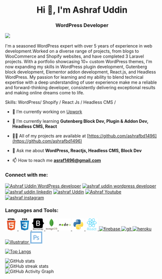 
<h1 align="center">Hi 👋, I'm Ashraf Uddin</h1>
<h3 align="center">WordPress Developer</h3>

[![](https://komarev.com/ghpvc/?username=ashrafbd1496&color=blue)](https://komarev.com/ghpvc/?username=ashrafbd1496)


I'm a seasoned WordPress expert with over 5 years of experience in web development.Worked on a diverse range of projects, from blogs to WooCommerce and Shopify websites, and have completed 3 Laravel projects. With a portfolio showcasing 10+ custom WordPress themes, I'm now expanding my skills in WordPress plugin development, Gutenberg block development, Elementor addon development, React.js, and Headless WordPress. My passion for learning and my ability to blend technical expertise with a deep understanding of user experience make me a reliable and forward-thinking developer, consistently delivering exceptional results and making online dreams come to life.

Skills: WordPress/ Shopify / React Js / Headless CMS / 
 

- 🔭 I’m currently working on [Upwork](https://upwork.com/)

- 🌱 I’m currently learning **Gutenberg Block Dev, Plugin & Addon Dev, Headless CMS, React**

- 👨‍💻 All of my projects are available at [https://github.com/ashrafbd1496](https://github.com/ashrafbd1496)


- 💬 Ask me about **WordPress, Reactjs, Headless CMS, Block Dev**

- 📫 How to reach me **asraf1496@gmail.com**

<h3 align="left">Connect with me:</h3>
<p align="left">
<a href="https://www.facebook.com/ashraf1496/" target="blank"><img align="center" src="https://raw.githubusercontent.com/rahuldkjain/github-profile-readme-generator/master/src/images/icons/Social/facebook.svg" alt="Ashraf Uddin WordPress developer" height="30" width="40" /></a>
<a href="https://twitter.com/ashraf1496" target="blank"><img align="center" src="https://raw.githubusercontent.com/rahuldkjain/github-profile-readme-generator/master/src/images/icons/Social/twitter.svg" alt="ashraf uddin wordpress developer" height="30" width="40" /></a>
<a href="https://www.linkedin.com/in/mdashraf/" target="blank"><img align="center" src="https://raw.githubusercontent.com/rahuldkjain/github-profile-readme-generator/master/src/images/icons/Social/linked-in-alt.svg" alt="ashraf uddin linkedin" height="30" width="40" /></a>
<a href="https://codepen.io/ashraf1496" target="blank"><img align="center" src="https://raw.githubusercontent.com/rahuldkjain/github-profile-readme-generator/master/src/images/icons/Social/codepen.svg" alt="ashraf Uddin" height="30" width="40" /></a>
<a href="https://www.youtube.com/@mdashrafuddin2825/videos" target="blank"><img align="center" src="https://raw.githubusercontent.com/rahuldkjain/github-profile-readme-generator/master/src/images/icons/Social/youtube.svg" alt="Ashraf Youtube" height="30" width="40" /></a>
<a href="https://www.instagram.com/asrafbd1496/" target="blank"><img align="center" src="https://raw.githubusercontent.com/rahuldkjain/github-profile-readme-generator/master/src/images/icons/Social/instagram.svg" alt="ashraf instagram" height="30" width="40" /></a>
</p>

<h3 align="left">Languages and Tools:</h3>
<p align="left"> 
<a href="https://www.w3.org/html/" target="_blank"> <img src="https://raw.githubusercontent.com/devicons/devicon/master/icons/html5/html5-original-wordmark.svg" alt="html5" width="40" height="40"/> </a> 
<a href="https://www.w3schools.com/css/" target="_blank"> <img src="https://raw.githubusercontent.com/devicons/devicon/master/icons/css3/css3-original-wordmark.svg" alt="css3" width="40" height="40"/> </a>
<a href="https://getbootstrap.com" target="_blank"> <img src="https://raw.githubusercontent.com/devicons/devicon/master/icons/bootstrap/bootstrap-plain-wordmark.svg" alt="bootstrap" width="40" height="40"/> </a> 
<a href="https://www.mongodb.com/" target="_blank"> <img src="https://raw.githubusercontent.com/devicons/devicon/master/icons/mongodb/mongodb-original-wordmark.svg" alt="mongodb" width="40" height="40"/> </a> 
<a href="https://nodejs.org" target="_blank"> <img src="https://raw.githubusercontent.com/devicons/devicon/master/icons/nodejs/nodejs-original-wordmark.svg" alt="nodejs" width="40" height="40"/> </a>
<a href="https://www.python.org" target="_blank"> <img src="https://raw.githubusercontent.com/devicons/devicon/master/icons/python/python-original.svg" alt="python" width="40" height="40"/> </a> 
<a href="https://reactjs.org/" target="_blank"> <img src="https://raw.githubusercontent.com/devicons/devicon/master/icons/react/react-original-wordmark.svg" alt="react" width="40" height="40"/> </a> 
<a href="https://firebase.google.com/" target="_blank"> <img src="https://www.vectorlogo.zone/logos/firebase/firebase-icon.svg" alt="firebase" width="40" height="40"/> </a> 
<a href="https://git-scm.com/" target="_blank"> <img src="https://www.vectorlogo.zone/logos/git-scm/git-scm-icon.svg" alt="git" width="40" height="40"/> </a> 
<a href="https://heroku.com" target="_blank"> <img src="https://www.vectorlogo.zone/logos/heroku/heroku-icon.svg" alt="heroku" width="40" height="40"/> </a> 
<a href="https://www.adobe.com/in/products/illustrator.html" target="_blank"> <img src="https://www.vectorlogo.zone/logos/adobe_illustrator/adobe_illustrator-icon.svg" alt="illustrator" width="40" height="40"/> </a> 
<a href="https://www.photoshop.com/en" target="_blank"> <img src="https://raw.githubusercontent.com/devicons/devicon/master/icons/photoshop/photoshop-line.svg" alt="photoshop" width="40" height="40"/> </a> 
</p>

[![Top Langs](https://github-readme-stats.vercel.app/api/top-langs/?username=ashrafbd1496)](https://github.com/anuraghazra/github-readme-stats)

![GitHub stats](https://github-readme-stats.vercel.app/api?username=ashrafbd1496&show_icons=true)  
![GitHub streak stats](https://github-readme-streak-stats.herokuapp.com/?user=ashrafbd1496)  
![GitHub Activity Graph](https://activity-graph.herokuapp.com/graph?username=ashrafbd1496)  
